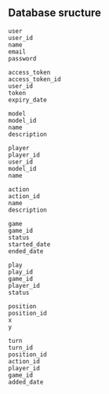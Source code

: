 ## Database sructure

```
user
user_id
name
email
password
```

```
access_token
access_token_id
user_id
token
expiry_date
```

```
model
model_id
name
description
```

```
player
player_id
user_id
model_id
name
```

```
action
action_id
name
description
```

```
game
game_id
status
started_date
ended_date
```

```
play
play_id
game_id
player_id
status
```

```
position
position_id
x
y
```

```
turn
turn_id
position_id
action_id
player_id
game_id
added_date
```
